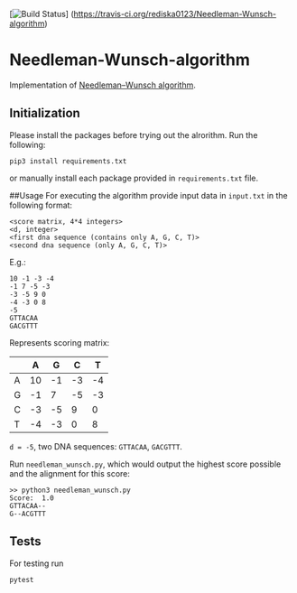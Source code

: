 [![Build Status](https://travis-ci.org/github/rediska0123/Needleman-Wunsch-algorithm?branch=master)]
(https://travis-ci.org/rediska0123/Needleman-Wunsch-algorithm)

# Needleman-Wunsch-algorithm

Implementation of [Needleman–Wunsch algorithm](https://en.wikipedia.org/wiki/Needleman%E2%80%93Wunsch_algorithm).

## Initialization
Please install the packages before trying out the alrorithm. Run the following:

```shell script
pip3 install requirements.txt
```
 or manually install each package provided in `requirements.txt` file.

##Usage
For executing the algorithm provide input data in `input.txt` in the following format:

```
<score matrix, 4*4 integers>
<d, integer>
<first dna sequence (contains only A, G, C, T)>
<second dna sequence (only A, G, C, T)>
```

E.g.:

```
10 -1 -3 -4
-1 7 -5 -3
-3 -5 9 0
-4 -3 0 8
-5
GTTACAA
GACGTTT
```
Represents scoring matrix:

|   | A  | G  | C  | T  |
|---|----|----|----|----|
| A | 10 | -1 | -3 | -4 |
| G | -1 | 7  | -5 | -3 |
| C | -3 | -5 | 9  | 0  |
| T | -4 | -3 | 0  | 8  |

`d = -5`, two DNA sequences: `GTTACAA`, `GACGTTT`.

Run `needleman_wunsch.py`, which would output the highest score possible and the alignment for this score:

```shell script
>> python3 needleman_wunsch.py
Score:  1.0
GTTACAA--
G--ACGTTT
```

## Tests

For testing run

```shell script
pytest
```